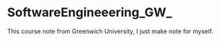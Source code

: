 # SoftwareEngineeering_GW_
This course note from Greenwich University, I just make note for myself.

